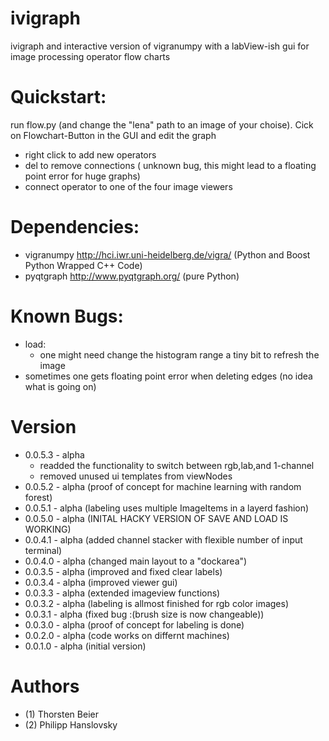 ivigraph
========

ivigraph and interactive version of vigranumpy with a labView-ish gui for image processing operator  flow charts


Quickstart:
============
run flow.py (and change the "lena" path to an image of your choise).
Cick on Flowchart-Button in the GUI and edit the graph 

- right click to add new operators 
- del to remove connections ( unknown bug, this might lead to a floating point error for huge graphs)
- connect operator to one of the four image viewers


Dependencies:
=============
- vigranumpy   http://hci.iwr.uni-heidelberg.de/vigra/  (Python and Boost Python Wrapped C++ Code)
- pyqtgraph   http://www.pyqtgraph.org/   (pure Python)

Known Bugs:
=============

- load:
	- one might need change the histogram range a tiny bit to
	  refresh the image
- sometimes one gets floating point error when deleting edges (no idea what is going on)

Version
=============

- 0.0.5.3 - alpha  
	- readded  the functionality to switch between rgb,lab,and 1-channel 
	- removed unused ui templates from  viewNodes
- 0.0.5.2 - alpha  (proof of concept for machine learning with random forest)
- 0.0.5.1 - alpha  (labeling uses multiple ImageItems in a layerd fashion)
- 0.0.5.0 - alpha  (INITAL HACKY VERSION OF SAVE AND LOAD IS WORKING)
- 0.0.4.1 - alpha  (added channel stacker with flexible number of input terminal)
- 0.0.4.0 - alpha  (changed main layout to a "dockarea")
- 0.0.3.5 - alpha  (improved and fixed clear labels)
- 0.0.3.4 - alpha  (improved viewer gui)
- 0.0.3.3 - alpha  (extended imageview functions)
- 0.0.3.2 - alpha  (labeling is allmost finished for rgb color images)
- 0.0.3.1 - alpha  (fixed bug :(brush size is now changeable))
- 0.0.3.0 - alpha  (proof of concept for labeling is done)
- 0.0.2.0 - alpha  (code works on differnt machines)
- 0.0.1.0 - alpha  (initial version)



Authors
=============
- (1) Thorsten Beier
- (2) Philipp Hanslovsky